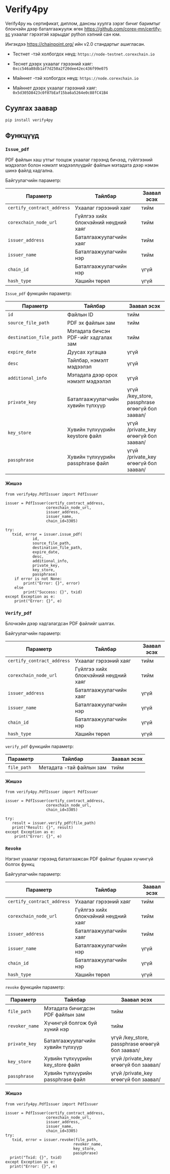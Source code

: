 # Verify4py 
Verify4py нь сертификат, диплом, дансны хуулга зэрэг бичиг баримтыг блокчэйн дээр
баталгаажуулж өгөх https://github.com/corex-mn/certify-sc ухаалаг гэрээтэй харьцдаг python хэлний сан юм.

Ингэхдээ https://chainpoint.org/ ийн v2.0 стандартыг ашигласан.


- Тестнет -тэй холбогдох нөүд: `https://node-testnet.corexchain.io`
- Теснет дээрх ухаалаг гэрээний хаяг: `0xcc546a88db1af7d250a2f20dee42ec436f99e075`


- Майннет -тэй холбогдох нөүд: `https://node.corexchain.io`
- Майннет дээрх ухаалаг гэрээний хаяг: `0x5d305D8423c0f07bEaf15ba6a5264e0c88fC41B4`


## Суулгах заавар
`pip install verify4py`

## Функцүүд
### `Issue_pdf`
PDF файлын хаш утгыг тооцож ухаалаг гэрээнд бичээд,
гүйлгээний мэдээлэл болон нэмэлт мэдээллүүдийг файлын мэтадата дээр нэмэн шинэ файлд хадгална.

Байгуулагчийн параметр:

| Параметр                   | Тайлбар                                    | Заавал эсэх |
|----------------------------|--------------------------------------------|-------------|
| `certify_contract_address` | Ухаалаг гэрээний хаяг                      | тийм        |
| `corexchain_node_url`      | Гүйлгээ хийх блокчэйний нөүдний хаяг       | тийм        |
| `issuer_address`           | Баталгаажуулагчийн хаяг                    | тийм        |
| `issuer_name`              | Баталгаажуулагчийн нэр                     | тийм        |
| `chain_id`                 | Баталгаажуулагчийн нэр                     | үгүй        |
| `hash_type`                | Хашийн төрөл                               | үгүй        |

`Issue_pdf` функцийн параметр:

| Параметр                | Тайлбар                              | Заавал эсэх                                     |
|-------------------------|--------------------------------------|-------------------------------------------------|
| `id`                    | Файлын ID                            | тийм                                            |
| `source_file_path`      | PDF эх файлын зам                    | тийм                                            |
| `destination_file_path` | Мэтадата бичсэн PDF-ийг хадгалах зам | тийм                                            |
| `expire_date`           | Дуусах хугацаа                       | үгүй                                            |
| `desc`                  | Тайлбар, нэмэлт мэдээлэл             | үгүй                                            |
| `additional_info`       | Мэтадата дээр орох нэмэлт мэдээлэл   | үгүй                                            |
| `private_key`           | Баталгаажуулагчийн хувийн түлхүүр    | үгүй /key_store, passphrase өгөөгүй бол заавал/ |
| `key_store`             | Хувийн түлхүүрийн keystore файл      | үгүй /private_key өгөөгүй бол заавал/           |
| `passphrase`            | Хувийн түлхүүрийн passphrase файл    | үгүй /private_key өгөөгүй бол заавал/           |


#### Жишээ
```shell
from verify4py.PdfIssuer import PdfIssuer

issuer = PdfIssuer(certify_contract_address,
                  corexchain_node_url,
                  issuer_address,
                  issuer_name,
                  chain_id=3305)

try:
   txid, error = issuer.issue_pdf(
            id,
            source_file_path,
            destination_file_path,
            expire_date,
            desc,
            additional_info,
            private_key,
            key_store,
            passphrase) 
    if error is not None:
        print("Error: {}", error)
    else
        print("Success: {}", txid)
except Exception as e:
    print("Error: {}", e)
```
### `Verify_pdf`
Блочкэйн дээр хадгалагдсан PDF файлийг шалгах.

Байгуулагчийн параметр:

| Параметр                   | Тайлбар                                    | Заавал эсэх |
|----------------------------|--------------------------------------------|-------------|
| `certify_contract_address` | Ухаалаг гэрээний хаяг                      | тийм        |
| `corexchain_node_url`      | Гүйлгээ хийх блокчэйний нөүдний хаяг       | тийм        |
| `issuer_address`           | Баталгаажуулагчийн хаяг                    | үгүй        |
| `issuer_name`              | Баталгаажуулагчийн нэр                     | үгүй        |
| `chain_id`                 | Баталгаажуулагчийн нэр                     | үгүй        |
| `hash_type`                | Хашийн төрөл                               | үгүй        |

`verify_pdf` функцийн параметр:

| Параметр    | Тайлбар                  | Заавал эсэх                                    |
|-------------|--------------------------|------------------------------------------------|
| `file_path` | Метадата -тай файлын зам | тийм                                           |


#### Жишээ
```shell
from verify4py.PdfIssuer import PdfIssuer

issuer = PdfIssuer(certify_contract_address,
                  corexchain_node_url,
                  chain_id=3305)

try:
   result = issuer.verify_pdf(file_path) 
   print("Result: {}", result)
except Exception as e:
    print("Error: {}", e)
```

### `Revoke`
Нэгэнт ухаалаг гэрээнд баталгаажсан PDF файлыг буцаан хүчингүй болгох функц

Байгуулагчийн параметр:

| Параметр                   | Тайлбар                                    | Заавал эсэх |
|----------------------------|--------------------------------------------|-------------|
| `certify_contract_address` | Ухаалаг гэрээний хаяг                      | тийм        |
| `corexchain_node_url`      | Гүйлгээ хийх блокчэйний нөүдний хаяг       | тийм        |
| `issuer_address`           | Баталгаажуулагчийн хаяг                    | тийм        |
| `issuer_name`              | Баталгаажуулагчийн нэр                     | үгүй        |
| `chain_id`                 | Баталгаажуулагчийн нэр                     | үгүй        |
| `hash_type`                | Хашийн төрөл                               | үгүй        |


`revoke` функцийн параметр:

| Параметр       | Тайлбар                           | Заавал эсэх                                     |
|----------------|-----------------------------------|-------------------------------------------------|
| `file_path`    | Мэтадата бичигдсэн PDF файлын зам | тийм                                            |
| `revoker_name` | Хүчингүй болгож буй хүний нэр     | тийм                                            |
| `private_key`  | Баталгаажуулагчийн хувийн түлхүүр | үгүй /key_store, passphrase өгөөгүй бол заавал/ |
| `key_store`    | Хувийн түлхүүрийн key_store файл  | үгүй /private_key өгөөгүй бол заавал/           |
| `passphrase`   | Хувийн түлхүүрийн passphrase файл | үгүй /private_key өгөөгүй бол заавал/           |

#### Жишээ
```shell
from verify4py.PdfIssuer import PdfIssuer

issuer = PdfIssuer(certify_contract_address,
                  corexchain_node_url,
                  issuer_address,
                  issuer_name,
                  chain_id=3305)
try:
   txid, error = issuer.revoke(file_path,
                              revoker_name,
                              key_store,
                              passphrase)
  print("Txid: {}", txid)
except Exception as e:
  print("Error: {}", e)  
```
